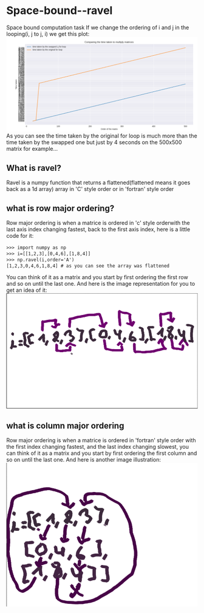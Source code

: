 # Space-bound--ravel
Space bound computation task
If we change the ordering of i and j in the looping(i, j to j, i) we get this plot:<br>
![](img/plot.png)<br>
As you can see the time taken by the original for loop is much more than the time taken by the swapped one but just by 4 seconds on the 500x500 matrix for example...
## What is ravel?
Ravel is a numpy function that returns a flattened(flattened means it goes back as a 1d array) array in 'C' style order or in 'fortran' style order
## what is row major ordering?

Row major ordering is when a matrice is ordered in 'c' style orderwith the last axis index changing fastest, back to the first axis index,
here is a little code for it:
```
>>> import numpy as np
>>> i=[[1,2,3],[0,4,6],[1,8,4]]
>>> np.ravel(i,order='A')
[1,2,3,0,4,6,1,8,4] # as you can see the array was flattened
```
You can think of it as a matrix and you start by first ordering the first row and so on until the last one.
And here is the image representation for you to get an idea of it:<br>
![](img/im1.png)<br>
## what is column major ordering
Row major ordering is when a matrice is ordered in 'fortran' style order with  the first index changing fastest, and the last index changing slowest, you can think of it as a matrix and you start by first ordering the first column and so on until the last one.
And here is another image illustration:<br>
![](img/im2.png)
